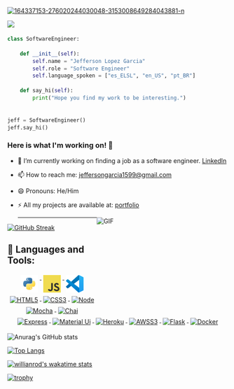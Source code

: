 <a href="https://ibb.co/tp7z5rr"><img src="https://i.ibb.co/4R62xrr/164337153-276020244030048-3153008649284043881-n.png" alt="164337153-276020244030048-3153008649284043881-n" border="0"></a> 


![](https://visitor-badge.glitch.me/badge?page_id=JeffersonGarcia15.JeffersonGarcia15)

```py
class SoftwareEngineer:

    def __init__(self):
        self.name = "Jefferson Lopez Garcia"
        self.role = "Software Engineer"
        self.language_spoken = ["es_ELSL", "en_US", "pt_BR"]

    def say_hi(self):
        print("Hope you find my work to be interesting.")


jeff = SoftwareEngineer()
jeff.say_hi()
```
### Here is what I'm working on! 👋

- 🔭 I’m currently working on finding a job as a software engineer. [LinkedIn](https://www.linkedin.com/in/jefferson-lopez-garcia/)
- 📫 How to reach me: [jeffersongarcia1599@gmail.com](jeffersongarcia1599@gmail.com)
- 😄 Pronouns: He/Him
- ⚡ All my projects are available at: [portfolio](https://jefferson-portfolio.herokuapp.com)

  <img align="right" alt="GIF" src="https://github.com/abhisheknaiidu/abhisheknaiidu/blob/master/code.gif?raw=true" width="300" height="220" />
  
  <hr/>
[![GitHub Streak](https://github-readme-streak-stats.herokuapp.com/?user=JeffersonGarcia15)](https://git.io/streak-stats)

  
## 🧰 Languages and Tools:
<p align="center">
  <a href='https://docs.python.org/3/'>
  <img src="https://raw.githubusercontent.com/github/explore/80688e429a7d4ef2fca1e82350fe8e3517d3494d/topics/python/python.png" alt="Python" height="40" style="vertical-align:top; margin:4px">
  </a>
    <a href='https://developer.mozilla.org/en-US/docs/Web/JavaScript'>
  <img src="https://raw.githubusercontent.com/github/explore/80688e429a7d4ef2fca1e82350fe8e3517d3494d/topics/javascript/javascript.png" alt="Javascript" height="40" style="vertical-align:top; margin:4px">
  </a>
  <a href='https://www.docker.com'>
  <img src="https://raw.githubusercontent.com/github/explore/80688e429a7d4ef2fca1e82350fe8e3517d3494d/topics/visual-studio-code/visual-studio-code.png" alt="VS Code" height="40" style="vertical-align:top; margin:4px">
  </a>
    <a href='https://developer.mozilla.org/en-US/docs/Glossary/HTML5'>
  <img src="https://mylovetable.s3.us-east-2.amazonaws.com/html5.png" alt="HTML5" height="40" style="vertical-align:top; margin:4px">
  </a>
      <a href='https://developer.mozilla.org/en-US/docs/Web/CSS'>
  <img src="https://mylovetable.s3.us-east-2.amazonaws.com/css.png" alt="CSS3" height="40" style="vertical-align:top; margin:4px">
  </a>
        <a href='https://nodejs.org/en/'>
  <img src="https://mylovetable.s3.us-east-2.amazonaws.com/node.png" alt="Node" height="40" style="vertical-align:top; margin:4px">
  </a>
          <a href='https://mochajs.org/api/'>
  <img src="https://mylovetable.s3.us-east-2.amazonaws.com/mocha.svg" alt="Mocha" height="40" style="vertical-align:top; margin:4px">
  </a>
  <a href='https://www.chaijs.com'>
  <img src="https://mylovetable.s3.us-east-2.amazonaws.com/chai.png" alt="Chai" height="40" style="vertical-align:top; margin:4px">
  </a>
    <a href='https://expressjs.com'>
  <img src="https://mylovetable.s3.us-east-2.amazonaws.com/express.png" alt="Express" height="40" style="vertical-align:top; margin:4px">
  </a>
      <a href='https://material-ui.com'>
  <img src="https://mylovetable.s3.us-east-2.amazonaws.com/material.png" alt="Material Ui" height="40" style="vertical-align:top; margin:4px">
  </a>
  <a href='https://id.heroku.com/login'>
  <img src="https://mylovetable.s3.us-east-2.amazonaws.com/heroku.png" alt="Heroku" height="40" style="vertical-align:top; margin:4px">
  </a>
  <a href='https://aws.amazon.com/account/sign-up'>
  <img src="https://mylovetable.s3.us-east-2.amazonaws.com/aws.png" alt="AWSS3" height="40" style="vertical-align:top; margin:4px">
  </a>
  <a href='https://flask.palletsprojects.com/en/2.0.x/'>
  <img src="https://mylovetable.s3.us-east-2.amazonaws.com/flask.png" alt="Flask" height="40" style="vertical-align:top; margin:4px">
  </a>
  <a href='https://www.docker.com'>
  <img src="https://astrogram.s3.us-east-2.amazonaws.com/Docker.png" alt="Docker" height="40" style="vertical-align:top; margin:4px">
  </a>

</p>

![Anurag's GitHub stats](https://github-readme-stats.vercel.app/api?username=JeffersonGarcia15&count_private=true&show_icons=true&theme=radical)<br>

[![Top Langs](https://github-readme-stats.vercel.app/api/top-langs/?username=JeffersonGarcia15&layout=compact&langs_count=8)](https://github.com/JeffersonGarcia15/github-readme-stats)

[![willianrod's wakatime stats](https://github-readme-stats.vercel.app/api/wakatime?username=JeffersonGarcia&v=2)](https://github.com/anuraghazra/github-readme-stats)

[![trophy](https://github-profile-trophy.vercel.app/?username=JeffersonGarcia15&theme=onedark)](https://github.com/JeffersonGarcia15/github-profile-trophy)

